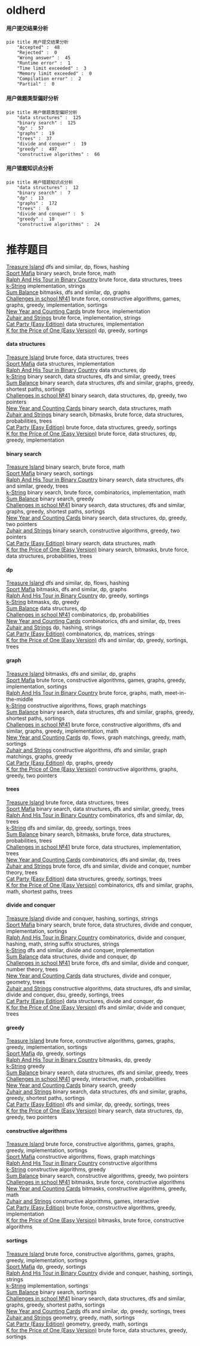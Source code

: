 # oldherd
<!-- tabs:start -->
#### **用户提交结果分析**

```mermaid
pie title 用户提交结果分析
    "Accepted" :  48
    "Rejected" :  0
    "Wrong answer" :  45
    "Runtime error" :  1
    "Time limit exceeded" :  3
    "Memory limit exceeded" :  0
    "Compilation error" :  2
    "Partial" :  0
```
#### **用户做题类型偏好分析**

```mermaid
pie title 用户做题类型偏好分析
    "data structures" :  125
    "binary search" :  125
    "dp" :  57
    "graphs" :  19
    "trees" :  37
    "divide and conquer" :  19
    "greedy" :  497
    "constructive algorithms" :  66
```
#### **用户错题知识点分析**

```mermaid
pie title 用户错题知识点分析
    "data structures" :  12
    "binary search" :  7
    "dp" :  13
    "graphs" :  172
    "trees" :  6
    "divide and conquer" :  5
    "greedy" :  10
    "constructive algorithms" :  24
```
<!-- tabs:end -->
# 推荐题目
[Treasure Island](http://codeforces.com/problemset/problem/1214/D)		dfs and similar,
                        dp,
                        flows,
                        hashing		  
[Sport Mafia](http://codeforces.com/problemset/problem/1195/B)		binary search,
                        brute force,
                        math		  
[Ralph And His Tour in Binary Country](http://codeforces.com/problemset/problem/894/D)		brute force,
                        data structures,
                        trees		  
[k-String](http://codeforces.com/problemset/problem/219/A)		implementation,
                        strings		  
[Sum Balance](http://codeforces.com/problemset/problem/1242/C)		bitmasks,
                        dfs and similar,
                        dp,
                        graphs		  
[Challenges in school №41](http://codeforces.com/problemset/problem/1333/D)		brute force,
                        constructive algorithms,
                        games,
                        graphs,
                        greedy,
                        implementation,
                        sortings		  
[New Year and Counting Cards](http://codeforces.com/problemset/problem/908/A)		brute force,
                        implementation		  
[Zuhair and Strings](http://codeforces.com/problemset/problem/1105/B)		brute force,
                        implementation,
                        strings		  
[Cat Party (Easy Edition)](http://codeforces.com/problemset/problem/1163/B1)		data structures,
                        implementation		  
[K for the Price of One (Easy Version)](http://codeforces.com/problemset/problem/1282/B1)		dp,
                        greedy,
                        sortings		  
<!-- tabs:start -->
#### **data structures**
[Treasure Island](http://codeforces.com/problemset/problem/894/D)		brute force,
                        data structures,
                        trees		  
[Sport Mafia](http://codeforces.com/problemset/problem/1163/B1)		data structures,
                        implementation		  
[Ralph And His Tour in Binary Country](http://codeforces.com/problemset/problem/930/C)		data structures,
                        dp		  
[k-String](http://codeforces.com/problemset/problem/1062/E)		binary search,
                        data structures,
                        dfs and similar,
                        greedy,
                        trees		  
[Sum Balance](http://codeforces.com/problemset/problem/1307/D)		binary search,
                        data structures,
                        dfs and similar,
                        graphs,
                        greedy,
                        shortest paths,
                        sortings		  
[Challenges in school №41](http://codeforces.com/problemset/problem/1492/C)		binary search,
                        data structures,
                        dp,
                        greedy,
                        two pointers		  
[New Year and Counting Cards](http://codeforces.com/problemset/problem/1490/G)		binary search,
                        data structures,
                        math		  
[Zuhair and Strings](http://codeforces.com/problemset/problem/1479/D)		binary search,
                        bitmasks,
                        brute force,
                        data structures,
                        probabilities,
                        trees		  
[Cat Party (Easy Edition)](http://codeforces.com/problemset/problem/1497/A)		brute force,
                        data structures,
                        greedy,
                        sortings		  
[K for the Price of One (Easy Version)](http://codeforces.com/problemset/problem/1491/C)		brute force,
                        data structures,
                        dp,
                        greedy,
                        implementation		  
#### **binary search**
[Treasure Island](http://codeforces.com/problemset/problem/1195/B)		binary search,
                        brute force,
                        math		  
[Sport Mafia](http://codeforces.com/problemset/problem/812/C)		binary search,
                        sortings		  
[Ralph And His Tour in Binary Country](http://codeforces.com/problemset/problem/1062/E)		binary search,
                        data structures,
                        dfs and similar,
                        greedy,
                        trees		  
[k-String](http://codeforces.com/problemset/problem/1328/B)		binary search,
                        brute force,
                        combinatorics,
                        implementation,
                        math		  
[Sum Balance](http://codeforces.com/problemset/problem/1329/E)		binary search,
                        greedy		  
[Challenges in school №41](http://codeforces.com/problemset/problem/1307/D)		binary search,
                        data structures,
                        dfs and similar,
                        graphs,
                        greedy,
                        shortest paths,
                        sortings		  
[New Year and Counting Cards](http://codeforces.com/problemset/problem/1492/C)		binary search,
                        data structures,
                        dp,
                        greedy,
                        two pointers		  
[Zuhair and Strings](http://codeforces.com/problemset/problem/1463/D)		binary search,
                        constructive algorithms,
                        greedy,
                        two pointers		  
[Cat Party (Easy Edition)](http://codeforces.com/problemset/problem/1490/G)		binary search,
                        data structures,
                        math		  
[K for the Price of One (Easy Version)](http://codeforces.com/problemset/problem/1479/D)		binary search,
                        bitmasks,
                        brute force,
                        data structures,
                        probabilities,
                        trees		  
#### **dp**
[Treasure Island](http://codeforces.com/problemset/problem/1214/D)		dfs and similar,
                        dp,
                        flows,
                        hashing		  
[Sport Mafia](http://codeforces.com/problemset/problem/1242/C)		bitmasks,
                        dfs and similar,
                        dp,
                        graphs		  
[Ralph And His Tour in Binary Country](http://codeforces.com/problemset/problem/1282/B1)		dp,
                        greedy,
                        sortings		  
[k-String](http://codeforces.com/problemset/problem/755/F)		bitmasks,
                        dp,
                        greedy		  
[Sum Balance](http://codeforces.com/problemset/problem/930/C)		data structures,
                        dp		  
[Challenges in school №41](http://codeforces.com/problemset/problem/351/B)		combinatorics,
                        dp,
                        probabilities		  
[New Year and Counting Cards](http://codeforces.com/problemset/problem/1499/F)		combinatorics,
                        dfs and similar,
                        dp,
                        trees		  
[Zuhair and Strings](http://codeforces.com/problemset/problem/613/E)		dp,
                        hashing,
                        strings		  
[Cat Party (Easy Edition)](http://codeforces.com/problemset/problem/506/E)		combinatorics,
                        dp,
                        matrices,
                        strings		  
[K for the Price of One (Easy Version)](http://codeforces.com/problemset/problem/1336/A)		dfs and similar,
                        dp,
                        greedy,
                        sortings,
                        trees		  
#### **graph**
[Treasure Island](http://codeforces.com/problemset/problem/1242/C)		bitmasks,
                        dfs and similar,
                        dp,
                        graphs		  
[Sport Mafia](http://codeforces.com/problemset/problem/1333/D)		brute force,
                        constructive algorithms,
                        games,
                        graphs,
                        greedy,
                        implementation,
                        sortings		  
[Ralph And His Tour in Binary Country](http://codeforces.com/problemset/problem/839/E)		brute force,
                        graphs,
                        math,
                        meet-in-the-middle		  
[k-String](http://codeforces.com/problemset/problem/1264/E)		constructive algorithms,
                        flows,
                        graph matchings		  
[Sum Balance](http://codeforces.com/problemset/problem/1307/D)		binary search,
                        data structures,
                        dfs and similar,
                        graphs,
                        greedy,
                        shortest paths,
                        sortings		  
[Challenges in school №41](http://codeforces.com/problemset/problem/1487/C)		brute force,
                        constructive algorithms,
                        dfs and similar,
                        graphs,
                        greedy,
                        implementation,
                        math		  
[New Year and Counting Cards](http://codeforces.com/problemset/problem/1437/C)		dp,
                        flows,
                        graph matchings,
                        greedy,
                        math,
                        sortings		  
[Zuhair and Strings](http://codeforces.com/problemset/problem/1470/D)		constructive algorithms,
                        dfs and similar,
                        graph matchings,
                        graphs,
                        greedy		  
[Cat Party (Easy Edition)](http://codeforces.com/problemset/problem/1476/C)		dp,
                        graphs,
                        greedy		  
[K for the Price of One (Easy Version)](http://codeforces.com/problemset/problem/1304/D)		constructive algorithms,
                        graphs,
                        greedy,
                        two pointers		  
#### **trees**
[Treasure Island](http://codeforces.com/problemset/problem/894/D)		brute force,
                        data structures,
                        trees		  
[Sport Mafia](http://codeforces.com/problemset/problem/1062/E)		binary search,
                        data structures,
                        dfs and similar,
                        greedy,
                        trees		  
[Ralph And His Tour in Binary Country](http://codeforces.com/problemset/problem/1499/F)		combinatorics,
                        dfs and similar,
                        dp,
                        trees		  
[k-String](http://codeforces.com/problemset/problem/1336/A)		dfs and similar,
                        dp,
                        greedy,
                        sortings,
                        trees		  
[Sum Balance](http://codeforces.com/problemset/problem/1479/D)		binary search,
                        bitmasks,
                        brute force,
                        data structures,
                        probabilities,
                        trees		  
[Challenges in school №41](http://codeforces.com/problemset/problem/1511/C)		brute force,
                        data structures,
                        implementation,
                        trees		  
[New Year and Counting Cards](http://codeforces.com/problemset/problem/1499/F)		combinatorics,
                        dfs and similar,
                        dp,
                        trees		  
[Zuhair and Strings](http://codeforces.com/problemset/problem/1491/E)		brute force,
                        dfs and similar,
                        divide and conquer,
                        number theory,
                        trees		  
[Cat Party (Easy Edition)](http://codeforces.com/problemset/problem/1466/D)		data structures,
                        greedy,
                        sortings,
                        trees		  
[K for the Price of One (Easy Version)](http://codeforces.com/problemset/problem/1495/D)		combinatorics,
                        dfs and similar,
                        graphs,
                        math,
                        shortest paths,
                        trees		  
#### **divide and conquer**
[Treasure Island](http://codeforces.com/problemset/problem/559/B)		divide and conquer,
                        hashing,
                        sortings,
                        strings		  
[Sport Mafia](http://codeforces.com/problemset/problem/1461/D)		binary search,
                        brute force,
                        data structures,
                        divide and conquer,
                        implementation,
                        sortings		  
[Ralph And His Tour in Binary Country](http://codeforces.com/problemset/problem/1466/G)		combinatorics,
                        divide and conquer,
                        hashing,
                        math,
                        string suffix structures,
                        strings		  
[k-String](http://codeforces.com/problemset/problem/1490/D)		dfs and similar,
                        divide and conquer,
                        implementation		  
[Sum Balance](https://codeforces.com/contest/1483/problem/C)		data structures,
                        divide and conquer,
                        dp		  
[Challenges in school №41](http://codeforces.com/problemset/problem/1491/E)		brute force,
                        dfs and similar,
                        divide and conquer,
                        number theory,
                        trees		  
[New Year and Counting Cards](http://codeforces.com/problemset/problem/1303/G)		data structures,
                        divide and conquer,
                        geometry,
                        trees		  
[Zuhair and Strings](http://codeforces.com/problemset/problem/1494/D)		constructive algorithms,
                        data structures,
                        dfs and similar,
                        divide and conquer,
                        dsu,
                        greedy,
                        sortings,
                        trees		  
[Cat Party (Easy Edition)](http://codeforces.com/problemset/problem/1482/E)		data structures,
                        divide and conquer,
                        dp		  
[K for the Price of One (Easy Version)](http://codeforces.com/problemset/problem/566/C)		dfs and similar,
                        divide and conquer,
                        trees		  
#### **greedy**
[Treasure Island](http://codeforces.com/problemset/problem/1333/D)		brute force,
                        constructive algorithms,
                        games,
                        graphs,
                        greedy,
                        implementation,
                        sortings		  
[Sport Mafia](http://codeforces.com/problemset/problem/1282/B1)		dp,
                        greedy,
                        sortings		  
[Ralph And His Tour in Binary Country](http://codeforces.com/problemset/problem/755/F)		bitmasks,
                        dp,
                        greedy		  
[k-String](http://codeforces.com/problemset/problem/588/A)		greedy		  
[Sum Balance](http://codeforces.com/problemset/problem/1062/E)		binary search,
                        data structures,
                        dfs and similar,
                        greedy,
                        trees		  
[Challenges in school №41](http://codeforces.com/problemset/problem/1510/I)		greedy,
                        interactive,
                        math,
                        probabilities		  
[New Year and Counting Cards](http://codeforces.com/problemset/problem/1329/E)		binary search,
                        greedy		  
[Zuhair and Strings](http://codeforces.com/problemset/problem/1307/D)		binary search,
                        data structures,
                        dfs and similar,
                        graphs,
                        greedy,
                        shortest paths,
                        sortings		  
[Cat Party (Easy Edition)](http://codeforces.com/problemset/problem/1336/A)		dfs and similar,
                        dp,
                        greedy,
                        sortings,
                        trees		  
[K for the Price of One (Easy Version)](http://codeforces.com/problemset/problem/1492/C)		binary search,
                        data structures,
                        dp,
                        greedy,
                        two pointers		  
#### **constructive algorithms**
[Treasure Island](http://codeforces.com/problemset/problem/1333/D)		brute force,
                        constructive algorithms,
                        games,
                        graphs,
                        greedy,
                        implementation,
                        sortings		  
[Sport Mafia](http://codeforces.com/problemset/problem/1264/E)		constructive algorithms,
                        flows,
                        graph matchings		  
[Ralph And His Tour in Binary Country](http://codeforces.com/problemset/problem/1333/A)		constructive algorithms		  
[k-String](http://codeforces.com/problemset/problem/1493/A)		constructive algorithms,
                        greedy		  
[Sum Balance](http://codeforces.com/problemset/problem/1463/D)		binary search,
                        constructive algorithms,
                        greedy,
                        two pointers		  
[Challenges in school №41](https://codeforces.com/contest/1456/problem/B)		bitmasks,
                        brute force,
                        constructive algorithms		  
[New Year and Counting Cards](http://codeforces.com/problemset/problem/1492/D)		bitmasks,
                        constructive algorithms,
                        greedy,
                        math		  
[Zuhair and Strings](https://codeforces.com/contest/1504/problem/D)		constructive algorithms,
                        games,
                        interactive		  
[Cat Party (Easy Edition)](https://codeforces.com/contest/1483/problem/A)		brute force,
                        constructive algorithms,
                        greedy,
                        implementation		  
[K for the Price of One (Easy Version)](https://codeforces.com/contest/1457/problem/D)		bitmasks,
                        brute force,
                        constructive algorithms		  
#### **sortings**
[Treasure Island](http://codeforces.com/problemset/problem/1333/D)		brute force,
                        constructive algorithms,
                        games,
                        graphs,
                        greedy,
                        implementation,
                        sortings		  
[Sport Mafia](http://codeforces.com/problemset/problem/1282/B1)		dp,
                        greedy,
                        sortings		  
[Ralph And His Tour in Binary Country](http://codeforces.com/problemset/problem/559/B)		divide and conquer,
                        hashing,
                        sortings,
                        strings		  
[k-String](http://codeforces.com/problemset/problem/714/B)		implementation,
                        sortings		  
[Sum Balance](http://codeforces.com/problemset/problem/812/C)		binary search,
                        sortings		  
[Challenges in school №41](http://codeforces.com/problemset/problem/1307/D)		binary search,
                        data structures,
                        dfs and similar,
                        graphs,
                        greedy,
                        shortest paths,
                        sortings		  
[New Year and Counting Cards](http://codeforces.com/problemset/problem/1336/A)		dfs and similar,
                        dp,
                        greedy,
                        sortings,
                        trees		  
[Zuhair and Strings](https://codeforces.com/contest/1496/problem/C)		geometry,
                        greedy,
                        math,
                        sortings		  
[Cat Party (Easy Edition)](http://codeforces.com/problemset/problem/1495/A)		geometry,
                        greedy,
                        math,
                        sortings		  
[K for the Price of One (Easy Version)](http://codeforces.com/problemset/problem/1497/A)		brute force,
                        data structures,
                        greedy,
                        sortings		  
<!-- tabs:end -->

